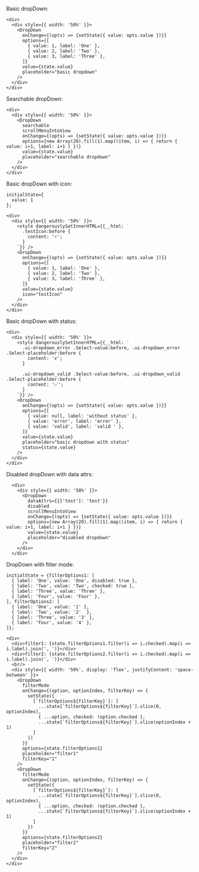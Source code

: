 Basic dropDown:

    <div>
      <div style={{ width: '50%' }}>
        <DropDown
          onChange={(opts) => {setState({ value: opts.value })}}
          options={[
            { value: 1, label: 'One' },
            { value: 2, label: 'Two' },
            { value: 3, label: 'Three' },
          ]}
          value={state.value}
          placeholder="basic dropdown"
        />
      </div>
    </div>

Searchable dropDown:

    <div>
      <div style={{ width: '50%' }}>
        <DropDown
          searchable
          scrollMenuIntoView
          onChange={(opts) => {setState({ value: opts.value })}}
          options={new Array(20).fill(1).map((item, i) => { return { value: i+1, label: i+1 } })}
          value={state.value}
          placeholder="searchable dropdown"
        />
      </div>
    </div>


Basic dropDown with icon:

    initialState={
      value: 1
    };

    <div>
      <div style={{ width: '50%' }}>
        <style dangerouslySetInnerHTML={{__html: `
          .testIcon:before {
            content: '⚡';
          }
        `}} />
        <DropDown
          onChange={(opts) => {setState({ value: opts.value })}}
          options={[
            { value: 1, label: 'One' },
            { value: 2, label: 'Two' },
            { value: 3, label: 'Three' },
          ]}
          value={state.value}
          icon="testIcon"
        />
      </div>
    </div>

Basic dropDown with status:

    <div>
      <div style={{ width: '50%' }}>
        <style dangerouslySetInnerHTML={{__html: `
          .ui-dropdown_error .Select-value:before, .ui-dropdown_error .Select-placeholder:before {
            content: '✗';
          }

          .ui-dropdown_valid .Select-value:before, .ui-dropdown_valid .Select-placeholder:before {
            content: '✅';
          }
        `}} />
        <DropDown
          onChange={(opts) => {setState({ value: opts.value })}}
          options={[
            { value: null, label: 'without status' },
            { value: 'error', label: 'error' },
            { value: 'valid', label: 'valid ' },
          ]}
          value={state.value}
          placeholder="basic dropdown with status"
          status={state.value}
        />
      </div>
    </div>

Disabled dropDown with data attrs:

      <div>
        <div style={{ width: '50%' }}>
          <DropDown
            dataAttrs={{['test']: 'test'}}
            disabled
            scrollMenuIntoView
            onChange={(opts) => {setState({ value: opts.value })}}
            options={new Array(20).fill(1).map((item, i) => { return { value: i+1, label: i+1 } })}
            value={state.value}
            placeholder="disabled dropdown"
          />
        </div>
      </div>

DropDown with filter mode:

    initialState = {filterOptions1: [
      { label: 'One', value: 'One', disabled: true },
      { label: 'Two', value: 'Two', checked: true },
      { label: 'Three', value: 'Three' },
      { label: 'Four', value: 'Four' },
    ], filterOptions2: [
      { label: 'One', value: '1' },
      { label: 'Two', value: '2'  },
      { label: 'Three', value: '3' },
      { label: 'Four', value: '4' },
    ]};

    <div>
      <div>filter1: {state.filterOptions1.filter(i => i.checked).map(i => i.label).join(', ')}</div>
      <div>filter2: {state.filterOptions2.filter(i => i.checked).map(i => i.label).join(', ')}</div>
      <br/>
      <div style={{ width: '50%', display: 'flex', justifyContent: 'space-between' }}>
        <DropDown
          filterMode
          onChange={(option, optionIndex, filterKey) => {
            setState({
              [`filterOptions${filterKey}`]: [
                ...state[`filterOptions${filterKey}`].slice(0, optionIndex),
                { ...option, checked: !option.checked },
                ...state[`filterOptions${filterKey}`].slice(optionIndex + 1)
              ]
            })
          }}
          options={state.filterOptions1}
          placeholder="filter1"
          filterKey="1"
        />
        <DropDown
          filterMode
          onChange={(option, optionIndex, filterKey) => {
            setState({
              [`filterOptions${filterKey}`]: [
                ...state[`filterOptions${filterKey}`].slice(0, optionIndex),
                { ...option, checked: !option.checked },
                ...state[`filterOptions${filterKey}`].slice(optionIndex + 1)
              ]
            })
          }}
          options={state.filterOptions2}
          placeholder="filter2"
          filterKey="2"
        />
      </div>
    </div>
